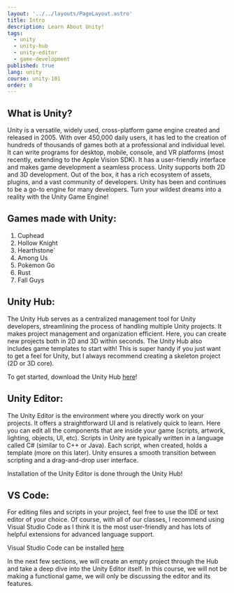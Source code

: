 ```yaml
---
layout: '../../layouts/PageLayout.astro'
title: Intro
description: Learn About Unity!
tags:
  - unity
  - unity-hub
  - unity-editor
  - game-development
published: true
lang: unity
course: unity-101
order: 0
---
```


## What is Unity?
Unity is a versatile, widely used, cross-platform game engine created and released in 2005. With over 450,000 daily users, it has led to the creation of hundreds of thousands of games both at a professional and individual level. It can write programs for desktop, mobile, console, and VR platforms (most recently, extending to the Apple Vision SDK). It has a user-friendly interface and makes game development a seamless process. Unity supports both 2D and 3D development. Out of the box, it has a rich ecosystem of assets, plugins, and a vast community of developers. Unity has been and continues to be a go-to engine for many developers. Turn your wildest dreams into a reality with the Unity Game Engine!

## Games made with Unity:
1. Cuphead
2. Hollow Knight
3. Hearthstone`
4. Among Us
5. Pokemon Go
6. Rust
7. Fall Guys

## Unity Hub:
The Unity Hub serves as a centralized management tool for Unity developers, streamlining the process of handling multiple Unity projects. It makes project management and organization efficient. Here, you can create new projects both in 2D and 3D within seconds. The Unity Hub also includes game templates to start with! This is super handy if you just want to get a feel for Unity, but I always recommend creating a skeleton project (2D or 3D core).

To get started, download the Unity Hub [here](https://unity.com/download)!
## Unity Editor:
The Unity Editor is the environment where you directly work on your projects. It offers a straightforward UI and is relatively quick to learn. Here you can edit all the components that are inside your game (scripts, artwork, lighting, objects, UI, etc). Scripts in Unity are typically written in a language called C# (similar to C++ or Java). Each script, when created, holds a template (more on this later). Unity ensures a smooth transition between scripting and a drag-and-drop user interface.

Installation of the Unity Editor is done through the Unity Hub!
## VS Code:
For editing files and scripts in your project, feel free to use the IDE or text editor of your choice. Of course, with all of our classes, I recommend using Visual Studio Code as I think it is the most user-friendly and has lots of helpful extensions for advanced language support.

Visual Studio Code can be installed [here](https://code.visualstudio.com/)

In the next few sections, we will create an empty project through the Hub and take a deep dive into the Unity Editor itself. In this course, we will not be making a functional game, we will only be discussing the editor and its features.